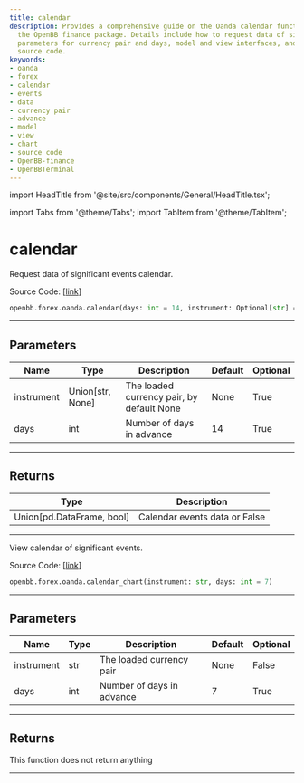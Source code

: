 ```yaml
---
title: calendar
description: Provides a comprehensive guide on the Oanda calendar functionality in
  the OpenBB finance package. Details include how to request data of significant events,
  parameters for currency pair and days, model and view interfaces, and corresponding
  source code.
keywords:
- oanda
- forex
- calendar
- events
- data
- currency pair
- advance
- model
- view
- chart
- source code
- OpenBB-finance
- OpenBBTerminal
---
```


import HeadTitle from '@site/src/components/General/HeadTitle.tsx';

<HeadTitle title="calendar - Oanda - Forex - Reference | OpenBB SDK Docs" />

import Tabs from '@theme/Tabs';
import TabItem from '@theme/TabItem';

# calendar

<Tabs>
<TabItem value="model" label="Model" default>

Request data of significant events calendar.

Source Code: [[link](https://github.com/OpenBB-finance/OpenBBTerminal/tree/main/openbb_terminal/forex/oanda/oanda_model.py#L645)]

```python
openbb.forex.oanda.calendar(days: int = 14, instrument: Optional[str] = None)
```

---

## Parameters

| Name | Type | Description | Default | Optional |
| ---- | ---- | ----------- | ------- | -------- |
| instrument | Union[str, None] | The loaded currency pair, by default None | None | True |
| days | int | Number of days in advance | 14 | True |


---

## Returns

| Type | Description |
| ---- | ----------- |
| Union[pd.DataFrame, bool] | Calendar events data or False |
---

</TabItem>
<TabItem value="view" label="Chart">

View calendar of significant events.

Source Code: [[link](https://github.com/OpenBB-finance/OpenBBTerminal/tree/main/openbb_terminal/forex/oanda/oanda_view.py#L383)]

```python
openbb.forex.oanda.calendar_chart(instrument: str, days: int = 7)
```

---

## Parameters

| Name | Type | Description | Default | Optional |
| ---- | ---- | ----------- | ------- | -------- |
| instrument | str | The loaded currency pair | None | False |
| days | int | Number of days in advance | 7 | True |


---

## Returns

This function does not return anything

---

</TabItem>
</Tabs>
